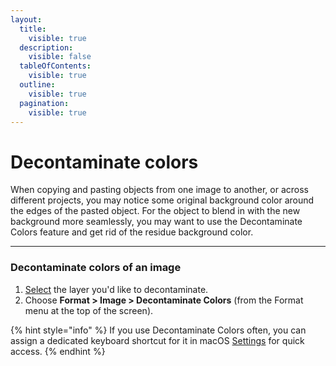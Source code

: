 ```yaml
---
layout:
  title:
    visible: true
  description:
    visible: false
  tableOfContents:
    visible: true
  outline:
    visible: true
  pagination:
    visible: true
---
```


# Decontaminate colors

When copying and pasting objects from one image to another, or across different projects, you may notice some original background color around the edges of the pasted object. For the object to blend in with the new background more seamlessly, you may want to use the Decontaminate Colors feature and get rid of the residue background color.

***

### Decontaminate colors of an image

1. [Select](https://www.pixelmator.com/support/guide/pixelmator-pro/662) the layer you'd like to decontaminate.
2. Choose **Format > Image > Decontaminate Colors** (from the Format menu at the top of the screen).

{% hint style="info" %}
If you use Decontaminate Colors often, you can assign a dedicated keyboard shortcut for it in macOS [Settings](https://support.apple.com/en-gb/guide/mac-help/mchlp2271/mac) for quick access.
{% endhint %}

